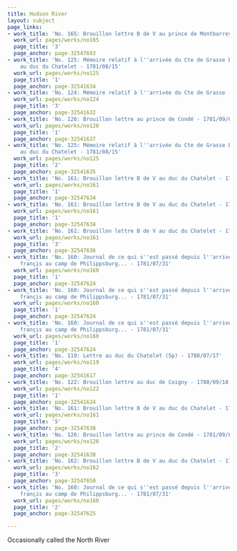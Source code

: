 ```yaml
---
title: Hudson River
layout: subject
page_links:
- work_title: 'No. 165: Brouillon lettre B de V au prince de Montbarrey - 1780/10/22'
  work_url: pages/works/no165
  page_title: '3'
  page_anchor: page-32547693
- work_title: 'No. 125: Mémoire relatif à l''arrivée du Cte de Grasse Brouillon lettre
    au duc du Chatelet - 1781/08/15'
  work_url: pages/works/no125
  page_title: '1'
  page_anchor: page-32541634
- work_title: 'No. 124: Mémoire relatif à l''arrivée du Cte de Grasse - 1781/08/01'
  work_url: pages/works/no124
  page_title: '3'
  page_anchor: page-32541632
- work_title: 'No. 126: Brouillon lettre au prince de Condé - 1781/09/05'
  work_url: pages/works/no126
  page_title: '1'
  page_anchor: page-32541637
- work_title: 'No. 125: Mémoire relatif à l''arrivée du Cte de Grasse Brouillon lettre
    au duc du Chatelet - 1781/08/15'
  work_url: pages/works/no125
  page_title: '2'
  page_anchor: page-32541635
- work_title: 'No. 161: Brouillon lettre B de V au duc du Chatelet - 1781/07/30'
  work_url: pages/works/no161
  page_title: '1'
  page_anchor: page-32547634
- work_title: 'No. 161: Brouillon lettre B de V au duc du Chatelet - 1781/07/30'
  work_url: pages/works/no161
  page_title: '1'
  page_anchor: page-32547634
- work_title: 'No. 161: Brouillon lettre B de V au duc du Chatelet - 1781/07/30'
  work_url: pages/works/no161
  page_title: '3'
  page_anchor: page-32547636
- work_title: 'No. 160: Journal de ce qui s''est passé depuis l''arrivée du corps
    françis au camp de Philippsburg... - 1781/07/31'
  work_url: pages/works/no160
  page_title: '1'
  page_anchor: page-32547624
- work_title: 'No. 160: Journal de ce qui s''est passé depuis l''arrivée du corps
    françis au camp de Philippsburg... - 1781/07/31'
  work_url: pages/works/no160
  page_title: '1'
  page_anchor: page-32547624
- work_title: 'No. 160: Journal de ce qui s''est passé depuis l''arrivée du corps
    françis au camp de Philippsburg... - 1781/07/31'
  work_url: pages/works/no160
  page_title: '1'
  page_anchor: page-32547624
- work_title: 'No. 119: Lettre au duc du Chatelet (5p) - 1780/07/17'
  work_url: pages/works/no119
  page_title: '4'
  page_anchor: page-32541617
- work_title: 'No. 122: Brouillon lettre au duc de Coigny - 1780/09/18'
  work_url: pages/works/no122
  page_title: '1'
  page_anchor: page-32541624
- work_title: 'No. 161: Brouillon lettre B de V au duc du Chatelet - 1781/07/30'
  work_url: pages/works/no161
  page_title: '5'
  page_anchor: page-32547638
- work_title: 'No. 126: Brouillon lettre au prince de Condé - 1781/09/05'
  work_url: pages/works/no126
  page_title: '2'
  page_anchor: page-32541638
- work_title: 'No. 162: Brouillon lettre B de V au duc du Chatelet - 1781/05/12'
  work_url: pages/works/no162
  page_title: '3'
  page_anchor: page-32547650
- work_title: 'No. 160: Journal de ce qui s''est passé depuis l''arrivée du corps
    françis au camp de Philippsburg... - 1781/07/31'
  work_url: pages/works/no160
  page_title: '2'
  page_anchor: page-32547625

---
```

<p>Occasionally called the North River</p>
